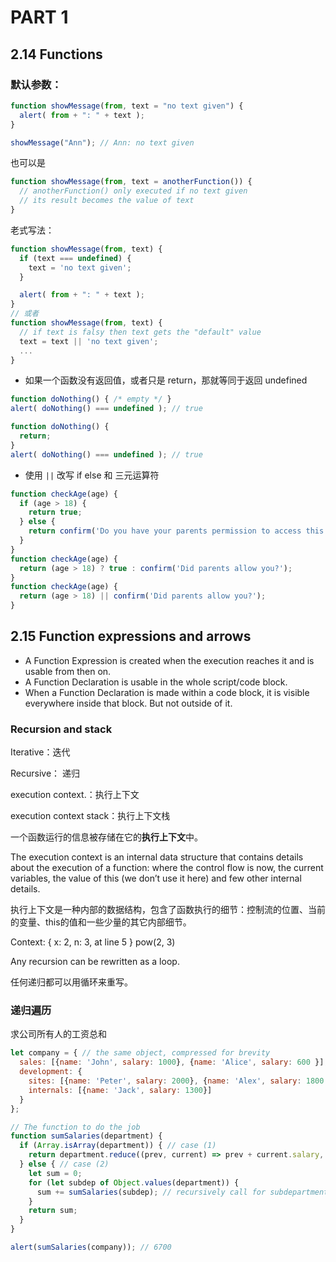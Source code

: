 # PART 1
## 2.14 Functions

### 默认参数：
``` js
function showMessage(from, text = "no text given") {
  alert( from + ": " + text );
}

showMessage("Ann"); // Ann: no text given
```

也可以是
``` js
function showMessage(from, text = anotherFunction()) {
  // anotherFunction() only executed if no text given
  // its result becomes the value of text
}
```

老式写法：
``` js
function showMessage(from, text) {
  if (text === undefined) {
    text = 'no text given';
  }

  alert( from + ": " + text );
}
// 或者
function showMessage(from, text) {
  // if text is falsy then text gets the "default" value
  text = text || 'no text given';
  ...
}
```

- 如果一个函数没有返回值，或者只是 return，那就等同于返回 undefined
``` js
function doNothing() { /* empty */ }
alert( doNothing() === undefined ); // true

function doNothing() {
  return;
}
alert( doNothing() === undefined ); // true
```

- 使用 `||`  改写 if else 和 三元运算符
``` js
function checkAge(age) {
  if (age > 18) {
    return true;
  } else {
    return confirm('Do you have your parents permission to access this page?');
  }
}
function checkAge(age) {
  return (age > 18) ? true : confirm('Did parents allow you?');
}
function checkAge(age) {
  return (age > 18) || confirm('Did parents allow you?');
}
```

## 2.15 Function expressions and arrows
- A Function Expression is created when the execution reaches it and is usable from then on.
- A Function Declaration is usable in the whole script/code block.
- When a Function Declaration is made within a code block, it is visible everywhere inside that block. But not outside of it.

### Recursion and stack
Iterative：迭代

Recursive： 递归

execution context.：执行上下文

execution context stack：执行上下文栈

一个函数运行的信息被存储在它的**执行上下文**中。

The execution context is an internal data structure that contains details about the execution of a function: where the control flow is now, the current variables, the value of this (we don’t use it here) and few other internal details.

执行上下文是一种内部的数据结构，包含了函数执行的细节：控制流的位置、当前的变量、this的值和一些少量的其它内部细节。

Context: { x: 2, n: 3, at line 5 } pow(2, 3)

Any recursion can be rewritten as a loop.

任何递归都可以用循环来重写。



### 递归遍历
求公司所有人的工资总和
``` js
let company = { // the same object, compressed for brevity
  sales: [{name: 'John', salary: 1000}, {name: 'Alice', salary: 600 }],
  development: {
    sites: [{name: 'Peter', salary: 2000}, {name: 'Alex', salary: 1800 }],
    internals: [{name: 'Jack', salary: 1300}]
  }
};

// The function to do the job
function sumSalaries(department) {
  if (Array.isArray(department)) { // case (1)
    return department.reduce((prev, current) => prev + current.salary, 0); // sum the array
  } else { // case (2)
    let sum = 0;
    for (let subdep of Object.values(department)) {
      sum += sumSalaries(subdep); // recursively call for subdepartments, sum the results
    }
    return sum;
  }
}

alert(sumSalaries(company)); // 6700
```